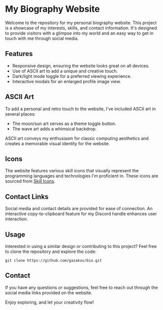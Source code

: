 # My Biography Website

Welcome to the repository for my personal biography website. This project is a showcase of my interests, skills, and contact information. It's designed to provide visitors with a glimpse into my world and an easy way to get in touch with me through social media.

## Features

- Responsive design, ensuring the website looks great on all devices.
- Use of ASCII art to add a unique and creative touch.
- Dark/light mode toggle for a preferred viewing experience.
- Interactive modals for an enlarged profile image view.

## ASCII Art

To add a personal and retro touch to the website, I've included ASCII art in several places:

- The moon/sun art serves as a theme toggle button.
- The wave art adds a whimsical backdrop.

ASCII art conveys my enthusiasm for classic computing aesthetics and creates a memorable visual identity for the website.

## Icons

The website features various skill icons that visually represent the programming languages and technologies I'm proficient in. These icons are sourced from [Skill Icons](https://skillicons.dev).

## Contact Links

Social media and contact details are provided for ease of connection. An interactive copy-to-clipboard feature for my Discord handle enhances user interaction.

## Usage

Interested in using a similar design or contributing to this project? Feel free to clone the repository and explore the code:

`git clone https://github.com/gazakov/bio.git`

## Contact

If you have any questions or suggestions, feel free to reach out through the social media links provided on the website.

Enjoy exploring, and let your creativity flow!
